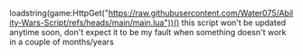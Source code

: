 loadstring(game:HttpGet("https://raw.githubusercontent.com/Water075/Ability-Wars-Script/refs/heads/main/main.lua"))()
this script won't be updated anytime soon, don't expect it to be my fault when something doesn't work in a couple of months/years
